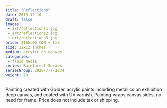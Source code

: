 ```yaml
---
title: "Reflections"
date: 2019-12-10
draft: false
images:
 - art/reflections1.jpg
 - art/reflections2.jpg
 - art/reflections3.jpg
price: $165.00 CDN + tax
size: 12x12 inches
medium: acrylic on canvas
categories:
 - fluid media
series: Rainforest Series
seriesGroup: 2020-7-7-1234
weight: 70
---
```


Painting created with Golden acrylic paints including metallics on exhibition deep canvas, and coated with UV varnish. Painting wraps canvas sides, no need for frame. Price does not include tax or shipping.
